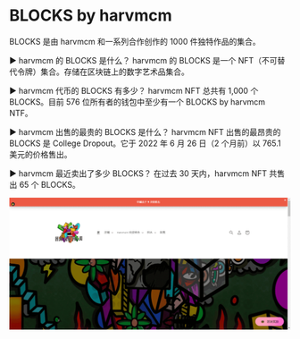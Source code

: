 # BLOCKS by harvmcm

BLOCKS 是由 harvmcm 和一系列合作创作的 1000 件独特作品的集合。

▶ harvmcm 的 BLOCKS 是什么？
harvmcm 的 BLOCKS 是一个 NFT（不可替代令牌）集合。存储在区块链上的数字艺术品集合。

▶ harvmcm 代币的 BLOCKS 有多少？
harvmcm NFT 总共有 1,000 个 BLOCKS。目前 576 位所有者的钱包中至少有一个 BLOCKS by harvmcm NTF。

▶ harvmcm 出售的最贵的 BLOCKS 是什么？
harvmcm NFT 出售的最昂贵的 BLOCKS 是 College Dropout。它于 2022 年 6 月 26 日（2 个月前）以 765.1 美元的价格售出。

▶ harvmcm 最近卖出了多少 BLOCKS？
在过去 30 天内，harvmcm NFT 共售出 65 个 BLOCKS。

![nft](4132_new.png)
